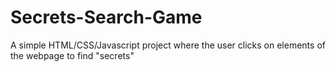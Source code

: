 # Secrets-Search-Game
A simple HTML/CSS/Javascript project where the user clicks on elements of the webpage to find "secrets"
